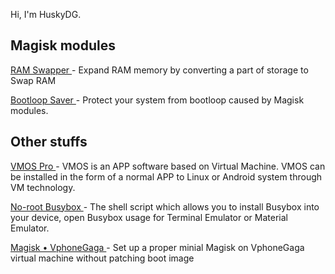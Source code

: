 Hi, I'm HuskyDG.

## Magisk modules

[ RAM Swapper ](https://github.com/HuskyDG/Magisk_BootloopSaver) - Expand RAM memory by converting a part of storage to Swap RAM

[ Bootloop Saver ](https://github.com/HuskyDG/Magisk_BootloopSaver) - Protect your system from bootloop caused by Magisk modules.



## Other stuffs

[ VMOS Pro ](./vmos) - VMOS is an APP software based on Virtual Machine. VMOS can be installed in the form of a normal APP to Linux or Android system through VM technology.

[ No-root Busybox ](http://github.com/huskydg/busybox-no-root) - The shell script which allows you to install Busybox into your device, open Busybox usage for Terminal Emulator or Material Emulator.

[ Magisk • VphoneGaga ](./vphonegaga/magisk) - Set up a proper minial Magisk on VphoneGaga virtual machine without patching boot image

